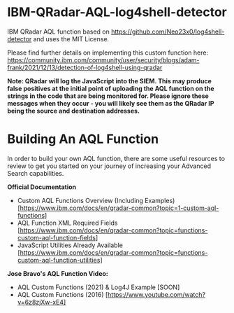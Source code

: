# IBM-QRadar-AQL-log4shell-detector
IBM QRadar AQL function based on https://github.com/Neo23x0/log4shell-detector and uses the MIT License.

Please find further details on implementing this custom function here: https://community.ibm.com/community/user/security/blogs/adam-frank/2021/12/13/detection-of-log4shell-using-qradar

**Note: QRadar will log the JavaScript into the SIEM. This may produce false positives at the initial point of uploading the AQL function on the strings in the code that are being monitored for. Please ignore these messages when they occur - you will likely see them as the QRadar IP being the source and destination addresses.**

# Building An AQL Function
In order to build your own AQL function, there are some useful resources to review to get you started on your journey of increasing your Advanced Search capabilities.

**Official Documentation**
- Custom AQL Functions Overview (Including Examples) [https://www.ibm.com/docs/en/qradar-common?topic=1-custom-aql-functions]
- AQL Function XML Required Fields [https://www.ibm.com/docs/en/qradar-common?topic=functions-custom-aql-function-fields]
- JavaScript Utilities Already Available [https://www.ibm.com/docs/en/qradar-common?topic=functions-custom-aql-function-utilities]



**Jose Bravo's AQL Function Video:**
- AQL Custom Functions (2021) & Log4J Example [SOON]
- AQL Custom Functions (2016) [https://www.youtube.com/watch?v=6z8zjXw-xE4]

